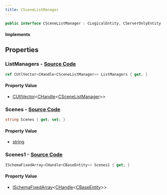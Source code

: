 ```yaml
---
title: CSceneListManager
---
```


```csharp
public interface CSceneListManager : CLogicalEntity, CServerOnlyEntity, CBaseEntity, CEntityInstance, ISchemaClass<CEntityInstance>, ISchemaClass<CBaseEntity>, ISchemaClass<CServerOnlyEntity>, ISchemaClass<CLogicalEntity>, ISchemaClass<CSceneListManager>, ISchemaField, ISchemaClass, INativeHandle
```

#### Implements

## Properties

### **ListManagers** - [Source Code](https://github.com/swiftly-solution/swiftlys2/blob/main/managed/src/SwiftlyS2.Generated/Schemas/Interfaces/CSceneListManager.cs#L16)

```csharp
ref CUtlVector<CHandle<CSceneListManager>> ListManagers { get; }
```

#### Property Value

- [CUtlVector](/docs/api/-1)<[CHandle](/docs/api/shared/natives/chandle-1)<[CSceneListManager](/docs/api/shared/schemadefinitions/cscenelistmanager)>>

### **Scenes** - [Source Code](https://github.com/swiftly-solution/swiftlys2/blob/main/managed/src/SwiftlyS2.Generated/Schemas/Interfaces/CSceneListManager.cs#L18)

```csharp
string Scenes { get; set; }
```

#### Property Value

- [string](https://learn.microsoft.com/dotnet/api/system.string)

### **Scenes1** - [Source Code](https://github.com/swiftly-solution/swiftlys2/blob/main/managed/src/SwiftlyS2.Generated/Schemas/Interfaces/CSceneListManager.cs#L20)

```csharp
ISchemaFixedArray<CHandle<CBaseEntity>> Scenes1 { get; }
```

#### Property Value

- [ISchemaFixedArray](/docs/api/shared/schemas/ischemafixedarray-1)<[CHandle](/docs/api/shared/natives/chandle-1)<[CBaseEntity](/docs/api/shared/schemadefinitions/cbaseentity)>>

